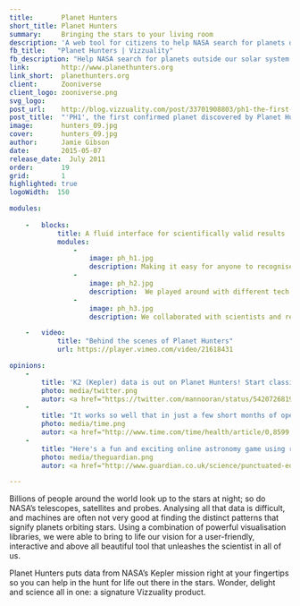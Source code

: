 ```yaml
---
title:       Planet Hunters
short_title: Planet Hunters
summary:     Bringing the stars to your living room
description: 'A web tool for citizens to help NASA search for planets outside our solar system, using a number of powerful visualisation libraries'
fb_title:   "Planet Hunters | Vizzuality"
fb_description: "Help NASA search for planets outside our solar system from your web browser"
link:        http://www.planethunters.org
link_short:  planethunters.org
client:      Zooniverse
client_logo: zooniverse.png
svg_logo:    
post_url:    http://blog.vizzuality.com/post/33701908803/ph1-the-first-confirmed-planet-discovered-by
post_title:  "'PH1', the first confirmed planet discovered by Planet Hunters"
image:       hunters_09.jpg
cover:       hunters_09.jpg
author:      Jamie Gibson
date:        2015-05-07
release_date:  July 2011
order:       19
grid:        1
highlighted: true
logoWidth:  150

modules:
    
    -   blocks:
            title: A fluid interface for scientifically valid results
            modules:
                -
                    image: ph_h1.jpg
                    description: Making it easy for anyone to recognise the transits and have some fun at the same time 
                -
                    image: ph_h2.jpg
                    description:  We played around with different tech (including heaps of customisation) until we ended up at an interface that was just right
                -
                    image: ph_h3.jpg
                    description: We collaborated with scientists and researchers to create a workflow and features that ensured valid identifications

    -   video:
            title: "Behind the scenes of Planet Hunters"
            url: https://player.vimeo.com/video/21618431

opinions:
    -
        title: 'K2 (Kepler) data is out on Planet Hunters! Start classifying! You might just discover a planet! via /r/space <a href="http://bit.ly/12ZjN8T">http://bit.ly/12ZjN8T</a> #space'
        photo: media/twitter.png
        autor: <a href="https://twitter.com/mannooran/status/542072681915772928"> Jestin Mannoor </a>
    -
        title: "It works so well that in just a few short months of operation, the more than 22,000 visitors to the website have found nearly 50 potential planets"
        photo: media/time.png
        autor: <a href="http://www.time.com/time/health/article/0,8599,2065049,00.html"> TIME </a>
    -
        title: "Here's a fun and exciting online astronomy game using real scientific data where you, the citizen-scientist, identify stars that may have planets orbiting them."
        photo: media/theguardian.png
        autor: <a href="http://www.guardian.co.uk/science/punctuated-equilibrium/2010/dec/17/3"> The Guardian </a>

---
```


Billions of people around the world look up to the stars at night; so do NASA’s telescopes, satellites and probes. Analysing all that data is difficult, and machines are often not very good at finding the distinct patterns that signify planets orbiting stars. Using a combination of powerful visualisation libraries, we were able to bring to life our vision for a user-friendly, interactive and above all beautiful tool that unleashes the scientist in all of us. 

Planet Hunters puts data from NASA’s Kepler mission right at your fingertips so you can help in the hunt for life out there in the stars. Wonder, delight and science all in one: a signature Vizzuality product. 

